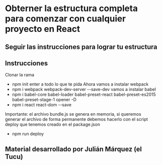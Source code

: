 # Obterner la estructura completa para comenzar con cualquier proyecto en React

## Seguir las instrucciones para lograr tu estructura

Instrucciones
-------------
Clonar la rama
+ npm init
enter a todo lo que te pida
Ahora vamos a instalar webpack
+ npm i webpack webpack-dev-server --save-dev
vamos a instalar babel
+ npm i babel-core babel-loader babel-preset-react babel-preset-es2015 babel-preset-stage-1 opener -D
+ npm i react react-dom --save

Importante: el archivo bundle.js se genera en memoria, si queremos generar el archivo de forma permanente
debemos hacerlo con el script deploy que tenemos creado en el package.json

+ npm run deploy

## Material desarrollado por Julián Márquez (el Tucu)


